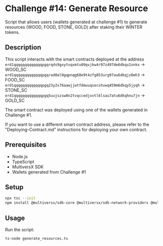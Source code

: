 # Challenge #14: Generate Resource

Script that allows users (wallets generated at challenge #1) to generate resources (WOOD, FOOD, STONE, GOLD) after staking their WINTER tokens.

## Description

This script interacts with the smart contracts deployed at the address 
`erd1qqqqqqqqqqqqqpgqrqds9gxytvqxmtu09qvjkw4r97z497de6dkqv2xnkx` -> WOOD_SC
`erd1qqqqqqqqqqqqqpgqrad0al0gqpnqg68e9t4zfg853urg97au6dkqjz6mh3` -> FOOD_SC
`erd1qqqqqqqqqqqqqpgq23y2x76aawjjwtfdmuuqsecshvwq459m6dkqy5jyqh` -> STONE_SC
`erd1qqqqqqqqqqqqqpgq5uujszsw0n2tvqccedjxvtl6lsau7atu6dkqhnu7jn` -> GOLD_SC

 The smart contract was deployed using one of the wallets generated in Challenge #1. 

If you want to use a different smart contract address, please refer to the "Deploying-Contract.md" instructions for deploying your own contract.

## Prerequisites

- Node.js
- TypeScript
- MultiversX SDK
- Wallets generated from Challenge #1

## Setup

```bash
npx tsc --init
npm install @multiversx/sdk-core @multiversx/sdk-network-providers @multiversx/sdk-wallet
```

## Usage

Run the script:
```bash
ts-node generate_resources.ts
